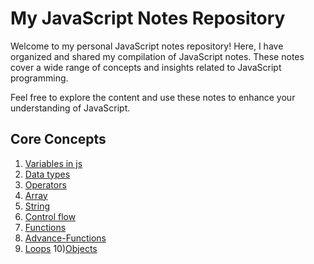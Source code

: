 # My JavaScript Notes Repository

Welcome to my personal JavaScript notes repository! Here, I have organized and shared my compilation of JavaScript notes. These notes cover a wide range of concepts and insights related to JavaScript programming.

Feel free to explore the content and use these notes to enhance your understanding of JavaScript.

## Core Concepts

1) [Variables in js](https://github.com/syedamir5560/JavaScript-Notes/blob/main/variable.js)
2) [Data types](https://github.com/syedamir5560/JavaScript-Notes/blob/main/variable.js)
3) [Operators](https://github.com/syedamir5560/JavaScript-Notes/blob/main/operators.js)
4) [Array](https://github.com/syedamir5560/JavaScript-Notes/blob/main/array_manipulation.js)
5) [String](https://github.com/syedamir5560/JavaScript-Notes/blob/main/string_manipulation.js)
6) [Control flow](https://github.com/syedamir5560/JavaScript-Notes/blob/main/control-flow.js)
7) [Functions](https://github.com/syedamir5560/JavaScript-Notes/blob/main/functions.js)
8) [Advance-Functions](https://github.com/syedamir5560/JavaScript-Notes/blob/main/Advance-function.js)
9) [Loops](https://github.com/syedamir5560/JavaScript-Notes/blob/main/loops.js)
10)[Objects](https://github.com/syedamir5560/JavaScript-Notes/blob/main/loops.js)
